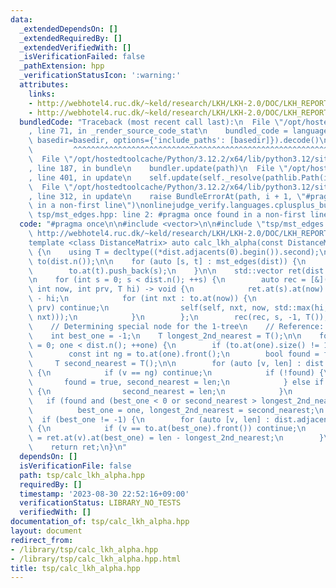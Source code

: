 ```yaml
---
data:
  _extendedDependsOn: []
  _extendedRequiredBy: []
  _extendedVerifiedWith: []
  _isVerificationFailed: false
  _pathExtension: hpp
  _verificationStatusIcon: ':warning:'
  attributes:
    links:
    - http://webhotel4.ruc.dk/~keld/research/LKH/LKH-2.0/DOC/LKH_REPORT.pdf
    - http://webhotel4.ruc.dk/~keld/research/LKH/LKH-2.0/DOC/LKH_REPORT.pdf,
  bundledCode: "Traceback (most recent call last):\n  File \"/opt/hostedtoolcache/Python/3.12.2/x64/lib/python3.12/site-packages/onlinejudge_verify/documentation/build.py\"\
    , line 71, in _render_source_code_stat\n    bundled_code = language.bundle(stat.path,\
    \ basedir=basedir, options={'include_paths': [basedir]}).decode()\n          \
    \         ^^^^^^^^^^^^^^^^^^^^^^^^^^^^^^^^^^^^^^^^^^^^^^^^^^^^^^^^^^^^^^^^^^^^^^^^^^^^^^^^^\n\
    \  File \"/opt/hostedtoolcache/Python/3.12.2/x64/lib/python3.12/site-packages/onlinejudge_verify/languages/cplusplus.py\"\
    , line 187, in bundle\n    bundler.update(path)\n  File \"/opt/hostedtoolcache/Python/3.12.2/x64/lib/python3.12/site-packages/onlinejudge_verify/languages/cplusplus_bundle.py\"\
    , line 401, in update\n    self.update(self._resolve(pathlib.Path(included), included_from=path))\n\
    \  File \"/opt/hostedtoolcache/Python/3.12.2/x64/lib/python3.12/site-packages/onlinejudge_verify/languages/cplusplus_bundle.py\"\
    , line 312, in update\n    raise BundleErrorAt(path, i + 1, \"#pragma once found\
    \ in a non-first line\")\nonlinejudge_verify.languages.cplusplus_bundle.BundleErrorAt:\
    \ tsp/mst_edges.hpp: line 2: #pragma once found in a non-first line\n"
  code: "#pragma once\n\n#include <vector>\n\n#include \"tsp/mst_edges.hpp\"\n\n//\
    \ http://webhotel4.ruc.dk/~keld/research/LKH/LKH-2.0/DOC/LKH_REPORT.pdf, p.20\n\
    template <class DistanceMatrix> auto calc_lkh_alpha(const DistanceMatrix &dist)\
    \ {\n    using T = decltype((*dist.adjacents(0).begin()).second);\n\n    std::vector<std::vector<int>>\
    \ to(dist.n());\n\n    for (auto [s, t] : mst_edges(dist)) {\n        to.at(s).push_back(t);\n\
    \        to.at(t).push_back(s);\n    }\n\n    std::vector ret(dist.n(), std::vector<T>(dist.n()));\n\
    \n    for (int s = 0; s < dist.n(); ++s) {\n        auto rec = [&](auto &&self,\
    \ int now, int prv, T hi) -> void {\n            ret.at(s).at(now) = dist(s, now)\
    \ - hi;\n            for (int nxt : to.at(now)) {\n                if (nxt ==\
    \ prv) continue;\n                self(self, nxt, now, std::max(hi, dist(now,\
    \ nxt)));\n            }\n        };\n        rec(rec, s, -1, T());\n    }\n\n\
    \    // Determining special node for the 1-tree\n    // Reference: p.26 of http://webhotel4.ruc.dk/~keld/research/LKH/LKH-2.0/DOC/LKH_REPORT.pdf\n\
    \    int best_one = -1;\n    T longest_2nd_nearest = T();\n\n    for (int one\
    \ = 0; one < dist.n(); ++one) {\n        if (to.at(one).size() != 1) continue;\n\
    \        const int ng = to.at(one).front();\n        bool found = false;\n   \
    \     T second_nearest = T();\n\n        for (auto [v, len] : dist.adjacents(one))\
    \ {\n            if (v == ng) continue;\n            if (!found) {\n         \
    \       found = true, second_nearest = len;\n            } else if (len < second_nearest)\
    \ {\n                second_nearest = len;\n            }\n        }\n\n     \
    \   if (found and (best_one < 0 or second_nearest > longest_2nd_nearest))\n  \
    \          best_one = one, longest_2nd_nearest = second_nearest;\n    }\n\n  \
    \  if (best_one != -1) {\n        for (auto [v, len] : dist.adjacents(best_one))\
    \ {\n            if (v == to.at(best_one).front()) continue;\n            ret.at(best_one).at(v)\
    \ = ret.at(v).at(best_one) = len - longest_2nd_nearest;\n        }\n    }\n\n\
    \    return ret;\n}\n"
  dependsOn: []
  isVerificationFile: false
  path: tsp/calc_lkh_alpha.hpp
  requiredBy: []
  timestamp: '2023-08-30 22:52:16+09:00'
  verificationStatus: LIBRARY_NO_TESTS
  verifiedWith: []
documentation_of: tsp/calc_lkh_alpha.hpp
layout: document
redirect_from:
- /library/tsp/calc_lkh_alpha.hpp
- /library/tsp/calc_lkh_alpha.hpp.html
title: tsp/calc_lkh_alpha.hpp
---
```


